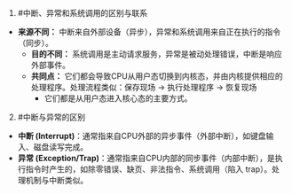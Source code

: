 1. #中断、异常和系统调用的区别与联系 
  * **来源不同：** 中断来自外部设备（异步），异常和系统调用来自正在执行的指令（同步）。
    *   **目的不同：** 系统调用是主动请求服务，异常是被动处理错误，中断是响应外部事件。
    *   **共同点：** 它们都会导致CPU从用户态切换到内核态，并由内核提供相应的处理程序。处理流程类似：保存现场 -> 执行处理程序 -> 恢复现场
	    * 它们都是从用户态进入核心态的主要方式。
2. #中断与异常的区别
*   **中断 (Interrupt)**：通常指来自CPU外部的异步事件（外部中断），如键盘输入、磁盘读写完成。
*   **异常 (Exception/Trap)**：通常指来自CPU内部的同步事件（内部中断），是执行指令时产生的，如除零错误、缺页、非法指令、系统调用（陷入 trap）。处理机制与中断类似。
	